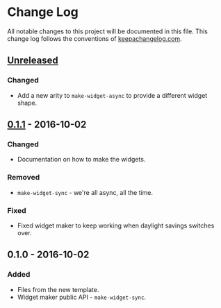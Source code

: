 # Change Log
All notable changes to this project will be documented in this file. This change log follows the conventions of [keepachangelog.com](http://keepachangelog.com/).

## [Unreleased]
### Changed
- Add a new arity to `make-widget-async` to provide a different widget shape.

## [0.1.1] - 2016-10-02
### Changed
- Documentation on how to make the widgets.

### Removed
- `make-widget-sync` - we're all async, all the time.

### Fixed
- Fixed widget maker to keep working when daylight savings switches over.

## 0.1.0 - 2016-10-02
### Added
- Files from the new template.
- Widget maker public API - `make-widget-sync`.

[Unreleased]: https://github.com/your-name/deathbydetention/compare/0.1.1...HEAD
[0.1.1]: https://github.com/your-name/deathbydetention/compare/0.1.0...0.1.1
